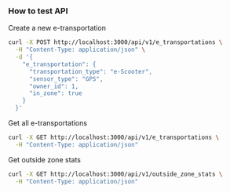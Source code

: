 
### How to test API


Create a new e-transportation

```bash
curl -X POST http://localhost:3000/api/v1/e_transportations \
  -H "Content-Type: application/json" \
  -d '{
    "e_transportation": {
      "transportation_type": "e-Scooter",
      "sensor_type": "GPS",
      "owner_id": 1,
      "in_zone": true
    }
  }'
```


Get all e-transportations
```bash
curl -X GET http://localhost:3000/api/v1/e_transportations \
  -H "Content-Type: application/json"
```

Get outside zone stats
```bash
curl -X GET http://localhost:3000/api/v1/outside_zone_stats \
  -H "Content-Type: application/json"
```

